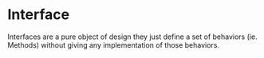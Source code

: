 # Interface

Interfaces are a pure object of design they just define a set of behaviors (ie. Methods) without giving any implementation of those behaviors.

